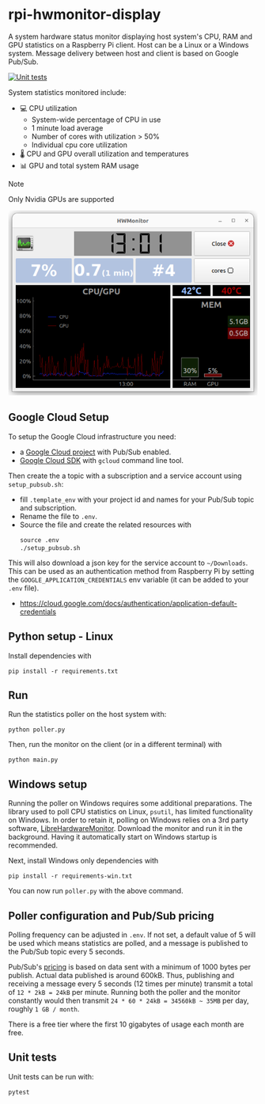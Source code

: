 # rpi-hwmonitor-display
A system hardware status monitor displaying host system's CPU, RAM and GPU statistics on a Raspberry Pi client. Host can be a Linux or a Windows system. Message delivery between host and client is based on Google Pub/Sub.

[![Unit tests](https://github.com/lajanki/rpi-hwmonitor-display/actions/workflows/run-tests.yml/badge.svg?branch=main)](https://github.com/lajanki/rpi-hwmonitor-display/actions/workflows/run-tests.yml)

System statistics monitored include:
 * :computer: CPU utilization
   * System-wide percentage of CPU in use
   * 1 minute load average
   * Number of cores with utilization > 50%
   * Individual cpu core utilization
 * :thermometer: CPU and GPU overall utilization and temperatures
 * :bar_chart: GPU and total system RAM usage

> [!NOTE]  
> Only Nvidia GPUs are supported
 

![Main window](hwmonitor.png)


## Google Cloud Setup
To setup the Google Cloud infrastructure you need:
 * a [Google Cloud project](https://cloud.google.com/) with Pub/Sub enabled.
 * [Google Cloud SDK](https://cloud.google.com/sdk/docs/install) with `gcloud` command line tool.

Then create the a topic with a subscription and a service account using `setup_pubsub.sh`:
 * fill `.template_env` with your project id and names for your Pub/Sub topic and subscription.
 * Rename the file to `.env`.
 * Source the file and create the related resources with
    ```shell
    source .env
    ./setup_pubsub.sh
    ```
This will also download a json key for the service account to `~/Downloads`. This can be used as an authentication method from Raspberry Pi by setting
the `GOOGLE_APPLICATION_CREDENTIALS` env variable (it can be added to your `.env` file).
 * https://cloud.google.com/docs/authentication/application-default-credentials



## Python setup - Linux
Install dependencies with
```shell
pip install -r requirements.txt
```

## Run
Run the statistics poller on the host system with:
```shell
python poller.py
```
Then, run the monitor on the client (or in a different terminal) with
```shell
python main.py
```

## Windows setup
Running the poller on Windows requires some additional preparations. The library used to poll CPU statistics on Linux, `psutil`, has limited functionality on Windows. In order to retain it, polling on Windows relies on a 3rd party software, [LibreHardwareMonitor](https://github.com/LibreHardwareMonitor/LibreHardwareMonitor). Download the monitor and run it in the background. Having it automatically start on Windows startup is recommended.

Next, install Windows only dependencies with
```shell
pip install -r requirements-win.txt
```

You can now run `poller.py` with the above command.


## Poller configuration and Pub/Sub pricing
Polling frequency can be adjusted in `.env`. If not set, a default value of 5 will be used which means statistics are polled, and a message is published to the Pub/Sub topic every 5 seconds.

Pub/Sub's [pricing](https://cloud.google.com/pubsub/pricing) is based on data sent with a minimum of 1000 bytes per publish. Actual data published is around 600kB. Thus, publishing and receiving a message every 5 seconds (12 times per minute) transmit a total of `12 * 2kB = 24kB` per minute. Running both the poller and the monitor constantly would then transmit `24 * 60 * 24kB = 34560kB ~ 35MB` per day, roughly `1 GB / month`. 

There is a free tier where the first 10 gigabytes of usage each month are free.

## Unit tests
Unit tests can be run with:
```shell
pytest
```